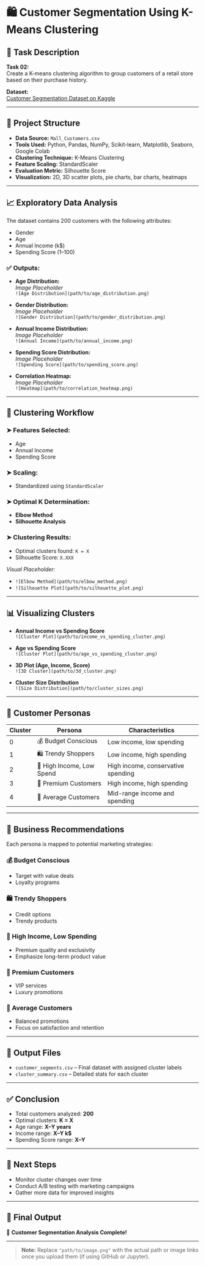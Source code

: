 # 🛍️ Customer Segmentation Using K-Means Clustering

## 📌 Task Description

**Task 02:**  
Create a K-means clustering algorithm to group customers of a retail store based on their purchase history.

**Dataset:**  
[Customer Segmentation Dataset on Kaggle](https://www.kaggle.com/datasets/vjchoudhary7/customer-segmentation-tutorial-in-python)

---

## 📂 Project Structure

- **Data Source:** `Mall_Customers.csv`
- **Tools Used:** Python, Pandas, NumPy, Scikit-learn, Matplotlib, Seaborn, Google Colab
- **Clustering Technique:** K-Means Clustering
- **Feature Scaling:** StandardScaler
- **Evaluation Metric:** Silhouette Score
- **Visualization:** 2D, 3D scatter plots, pie charts, bar charts, heatmaps

---

## 📈 Exploratory Data Analysis

The dataset contains 200 customers with the following attributes:
- Gender
- Age
- Annual Income (k$)
- Spending Score (1–100)

### ✅ Outputs:

- **Age Distribution:**  
  _Image Placeholder_  
  `![Age Distribution](path/to/age_distribution.png)`

- **Gender Distribution:**  
  _Image Placeholder_  
  `![Gender Distribution](path/to/gender_distribution.png)`

- **Annual Income Distribution:**  
  _Image Placeholder_  
  `![Annual Income](path/to/annual_income.png)`

- **Spending Score Distribution:**  
  _Image Placeholder_  
  `![Spending Score](path/to/spending_score.png)`

- **Correlation Heatmap:**  
  _Image Placeholder_  
  `![Heatmap](path/to/correlation_heatmap.png)`

---

## 🤖 Clustering Workflow

### ➤ Features Selected:
- Age  
- Annual Income  
- Spending Score

### ➤ Scaling:
- Standardized using `StandardScaler`

### ➤ Optimal K Determination:
- **Elbow Method**
- **Silhouette Analysis**

### ➤ Clustering Results:
- Optimal clusters found: `K = X`  
- Silhouette Score: `X.XXX`

_Visual Placeholder:_
- `![Elbow Method](path/to/elbow_method.png)`
- `![Silhouette Plot](path/to/silhouette_plot.png)`

---

## 📊 Visualizing Clusters

- **Annual Income vs Spending Score**  
  `![Cluster Plot](path/to/income_vs_spending_cluster.png)`

- **Age vs Spending Score**  
  `![Cluster Plot](path/to/age_vs_spending_cluster.png)`

- **3D Plot (Age, Income, Score)**  
  `![3D Cluster](path/to/3d_cluster.png)`

- **Cluster Size Distribution**  
  `![Size Distribution](path/to/cluster_sizes.png)`

---

## 👥 Customer Personas

| Cluster | Persona                   | Characteristics                                                                 |
|---------|---------------------------|----------------------------------------------------------------------------------|
| 0       | 💰 Budget Conscious        | Low income, low spending                                                        |
| 1       | 🛍️ Trendy Shoppers        | Low income, high spending                                                       |
| 2       | 💎 High Income, Low Spend | High income, conservative spending                                              |
| 3       | 👑 Premium Customers       | High income, high spending                                                      |
| 4       | 🎯 Average Customers       | Mid-range income and spending                                                   |

---

## 📌 Business Recommendations

Each persona is mapped to potential marketing strategies:

### 💰 Budget Conscious
- Target with value deals
- Loyalty programs

### 🛍️ Trendy Shoppers
- Credit options
- Trendy products

### 💎 High Income, Low Spending
- Premium quality and exclusivity
- Emphasize long-term product value

### 👑 Premium Customers
- VIP services
- Luxury promotions

### 🎯 Average Customers
- Balanced promotions
- Focus on satisfaction and retention

---

## 💾 Output Files

- `customer_segments.csv` – Final dataset with assigned cluster labels
- `cluster_summary.csv` – Detailed stats for each cluster

---

## ✅ Conclusion

- Total customers analyzed: **200**
- Optimal clusters: **K = X**
- Age range: **X–Y years**
- Income range: **X–Y k$**
- Spending Score range: **X–Y**

---

## 📌 Next Steps

- Monitor cluster changes over time
- Conduct A/B testing with marketing campaigns
- Gather more data for improved insights

---

## 🏁 Final Output

🎉 **Customer Segmentation Analysis Complete!**

---

> **Note:** Replace `"path/to/image.png"` with the actual path or image links once you upload them (if using GitHub or Jupyter).

